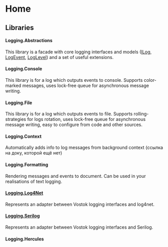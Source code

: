 # Home

## Libraries

#### Logging.Abstractions

This library is a facade with core logging interfaces and models \([ILog](untitled.md#ilog), [LogEvent](untitled.md#logevent), [LogLevel](untitled.md#loglevel)\) and a set of useful extensions.

#### Logging.Console

This library is for a log which outputs events to console. Supports color-marked messages, uses lock-free queue for asynchronous message writing.

#### Logging.File

This library is for a log which outputs events to file. Supports rolling-strategies for logs rotation, uses lock-free queue for asynchronous message writing, easy to configure from code and other sources.

#### Logging.Context

Automatically adds info to log messages from background context \(ссылка на доку, которой ещё нет\)

#### Logging.Formatting

Rendering messages and events to document. Can be used in your realisations of text logging.

#### [Logging.Log4Net](integration-with-serilog-log4net/)

Represents an adapter between Vostok logging interfaces and log4net.

#### [Logging.Serilog](integration-with-serilog-log4net/)

Represents an adapter between Vostok logging interfaces and Serilog.

#### Logging.Hercules





